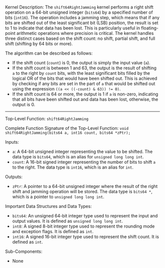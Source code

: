Kernel Description:
The `shift64RightJamming` kernel performs a right shift operation on a 64-bit unsigned integer (`bits64`) by a specified number of bits (`int16`). The operation includes a jamming step, which means that if any bits are shifted out of the least significant bit (LSB) position, the result is set to 1 to indicate that data has been lost. This is particularly useful in floating-point arithmetic operations where precision is critical. The kernel handles three distinct cases based on the shift count: no shift, partial shift, and full shift (shifting by 64 bits or more).

The algorithm can be described as follows:
- If the shift count (`count`) is 0, the output is simply the input value (`a`).
- If the shift count is between 1 and 63, the output is the result of shifting `a` to the right by `count` bits, with the least significant bits filled by the logical OR of the bits that would have been shifted out. This is achieved by checking if any bits are set in the part of `a` that would be shifted out using the expression `((a << ((-count) & 63)) != 0)`.
- If the shift count is 64 or more, the output is 1 if `a` is non-zero, indicating that all bits have been shifted out and data has been lost, otherwise, the output is 0.

---

Top-Level Function: `shift64RightJamming`

Complete Function Signature of the Top-Level Function:
`void shift64RightJamming(bits64 a, int16 count, bits64 *zPtr);`

Inputs:
- `a`: A 64-bit unsigned integer representing the value to be shifted. The data type is `bits64`, which is an alias for `unsigned long long int`.
- `count`: A 16-bit signed integer representing the number of bits to shift `a` to the right. The data type is `int16`, which is an alias for `int`.

Outputs:
- `zPtr`: A pointer to a 64-bit unsigned integer where the result of the right shift and jamming operation will be stored. The data type is `bits64 *`, which is a pointer to `unsigned long long int`.

Important Data Structures and Data Types:
- `bits64`: An unsigned 64-bit integer type used to represent the input and output values. It is defined as `unsigned long long int`.
- `int8`: A signed 8-bit integer type used to represent the rounding mode and exception flags. It is defined as `int`.
- `int16`: A signed 16-bit integer type used to represent the shift count. It is defined as `int`.

Sub-Components:
- None
